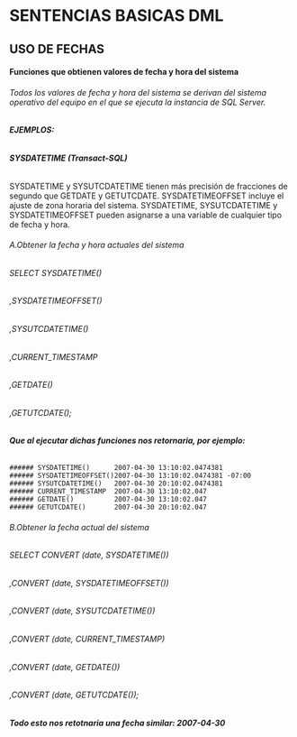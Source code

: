 # **SENTENCIAS BASICAS DML**
## **USO DE FECHAS**

#### **Funciones que obtienen valores de fecha y hora del sistema**
###### Todos los valores de fecha y hora del sistema se derivan del sistema operativo del equipo en el que se ejecuta la instancia de SQL Server.

###### **EJEMPLOS:**
###### **SYSDATETIME (Transact-SQL)**
SYSDATETIME y SYSUTCDATETIME tienen más precisión de fracciones de segundo que GETDATE y GETUTCDATE. SYSDATETIMEOFFSET incluye el ajuste de zona horaria del sistema. SYSDATETIME, SYSUTCDATETIME y SYSDATETIMEOFFSET pueden asignarse a una variable de cualquier tipo de fecha y hora.
###### A.Obtener la fecha y hora actuales del sistema
  ###### SELECT SYSDATETIME()
  ###### ,SYSDATETIMEOFFSET()
  ###### ,SYSUTCDATETIME()
  ###### ,CURRENT_TIMESTAMP
  ###### ,GETDATE()
  ###### ,GETUTCDATE();
###### **Que al ejecutar dichas funciones nos retornaria, por ejemplo:**
    ###### SYSDATETIME()      2007-04-30 13:10:02.0474381
    ###### SYSDATETIMEOFFSET()2007-04-30 13:10:02.0474381 -07:00
    ###### SYSUTCDATETIME()   2007-04-30 20:10:02.0474381
    ###### CURRENT_TIMESTAMP  2007-04-30 13:10:02.047
    ###### GETDATE()          2007-04-30 13:10:02.047
    ###### GETUTCDATE()       2007-04-30 20:10:02.047
###### B.Obtener la fecha actual del sistema
###### SELECT CONVERT (date, SYSDATETIME())
###### ,CONVERT (date, SYSDATETIMEOFFSET())
###### ,CONVERT (date, SYSUTCDATETIME())
###### ,CONVERT (date, CURRENT_TIMESTAMP)
###### ,CONVERT (date, GETDATE())
###### ,CONVERT (date, GETUTCDATE());
###### **Todo esto nos retotnaria una fecha similar: 2007-04-30**
